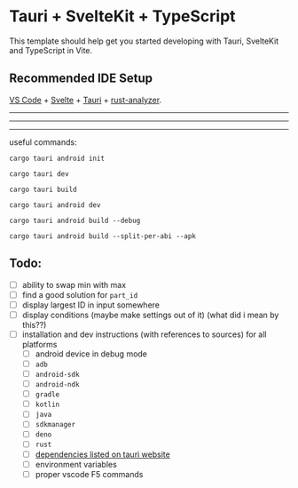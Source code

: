 # Tauri + SvelteKit + TypeScript

This template should help get you started developing with Tauri, SvelteKit and TypeScript in Vite.

## Recommended IDE Setup

[VS Code](https://code.visualstudio.com/) + [Svelte](https://marketplace.visualstudio.com/items?itemName=svelte.svelte-vscode) + [Tauri](https://marketplace.visualstudio.com/items?itemName=tauri-apps.tauri-vscode) + [rust-analyzer](https://marketplace.visualstudio.com/items?itemName=rust-lang.rust-analyzer).

---
---
---

useful commands:

`cargo tauri android init`

`cargo tauri dev`

`cargo tauri build`

`cargo tauri android dev`

`cargo tauri android build --debug`

`cargo tauri android build --split-per-abi --apk`

## Todo:
- [ ] ability to swap min with max
- [ ] find a good solution for `part_id`
- [ ] display largest ID in input somewhere
- [ ] display conditions (maybe make settings out of it) (what did i mean by this⁇)
- [ ] installation and dev instructions (with references to sources) for all platforms
  - [ ] android device in debug mode
  - [ ] `adb`
  - [ ] `android-sdk`
  - [ ] `android-ndk`
  - [ ] `gradle`
  - [ ] `kotlin`
  - [ ] `java`
  - [ ] `sdkmanager`
  - [ ] `deno`
  - [ ] `rust`
  - [ ] [dependencies listed on tauri website](https://tauri.app/start/prerequisites/)
  - [ ] environment variables
  - [ ] proper vscode F5 commands
